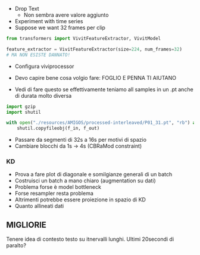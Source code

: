 - Drop Text
    - Non sembra avere valore aggiunto
- Experiment with time series
- Suppose we want 32 frames per clip
```py
from transformers import VivitFeatureExtractor, VivitModel

feature_extractor = VivitFeatureExtractor(size=224, num_frames=32)
# MA NON ESISTE DANNATO!
```
- Configura viviprocessor


- Devo capire bene cosa volgio fare: FOGLIO E PENNA TI AIUTANO

- Vedi di fare questo se effettivamente teniamo all samples in un .pt anche di durata molto diversa
```py
import gzip
import shutil

with open("./resources/AMIGOS/processed-interleaved/P01_31.pt", "rb") as f_in, gzip.open("./resources/AMIGOS/processed-interleaved/P01_31.pt.gz", "wb") as f_out:
    shutil.copyfileobj(f_in, f_out)
```


- Passare da segmenti di 32s a 16s per motivi di spazio
- Cambiare blocchi da 1s -> 4s (CBRaMod constraint)





### KD
- Prova a fare plot di diagonale e somilgianze generali di un batch
- Costruisci un batch a mano chiaro (augmentation su dati)
- Problema forse è model bottleneck
- Forse resampler resta problema
- Altrimenti potrebbe essere proiezione in spazio di KD
- Quanto allineati dati

## MIGLIORIE
Tenere idea di contesto testo su itnervalli lunghi.
Ultimi 20secondi di paralto?